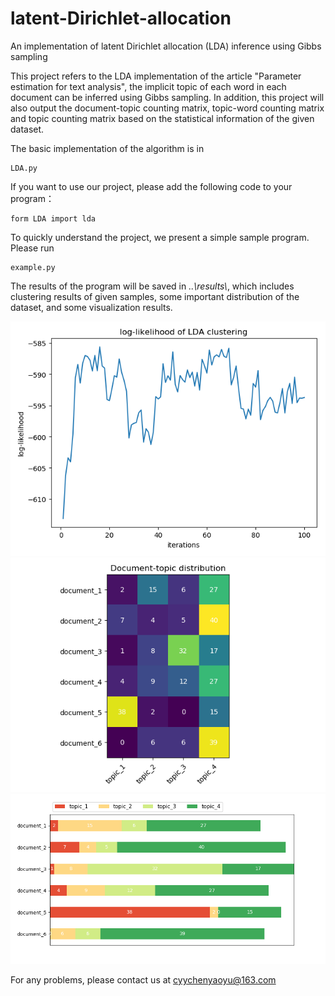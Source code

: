 # latent-Dirichlet-allocation
An implementation of latent Dirichlet allocation (LDA) inference using Gibbs sampling

This project refers to the LDA implementation of the article "Parameter estimation for text analysis", the implicit topic of each word in each document can be inferred using Gibbs sampling. In addition, this project will also output the document-topic counting matrix, topic-word counting matrix and topic counting matrix based on the statistical information of the given dataset.

The basic implementation of the algorithm is in
```
LDA.py
```

If you want to use our project, please add the following code to your program：
```
form LDA import lda
```

To quickly understand the project, we present a simple sample program. Please run
```
example.py
```

The results of the program will be saved in *..\\results\\*, which includes clustering results of given samples, some important distribution of the dataset, and some visualization results.

![log likelihood](https://github.com/Cyyjenkins/latent-Dirichlet-allocation/blob/master/results/log_likelihood.png?raw=true)
![heatmap](https://github.com/Cyyjenkins/latent-Dirichlet-allocation/blob/master/results/heatmap.png?raw=true)
![distributionmap](https://github.com/Cyyjenkins/latent-Dirichlet-allocation/blob/master/results/distributionmap.png)


For any problems, please contact us at cyychenyaoyu@163.com
